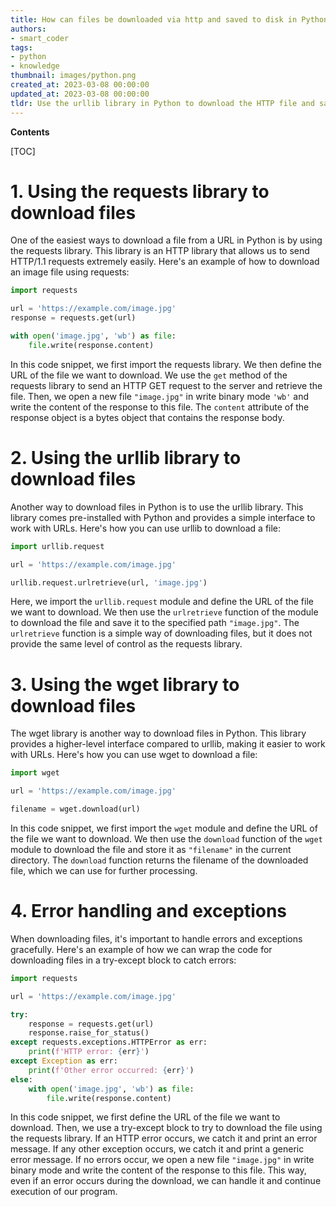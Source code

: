 ```yaml
---
title: How can files be downloaded via http and saved to disk in Python at a basic level?
authors:
- smart_coder
tags:
- python
- knowledge
thumbnail: images/python.png
created_at: 2023-03-08 00:00:00
updated_at: 2023-03-08 00:00:00
tldr: Use the urllib library in Python to download the HTTP file and save it to disk using the open function with write binary mode.
---
```


**Contents**

[TOC]

# 1. Using the requests library to download files

One of the easiest ways to download a file from a URL in Python is by using the requests library. This library is an HTTP library that allows us to send HTTP/1.1 requests extremely easily. Here's an example of how to download an image file using requests:

```python
import requests

url = 'https://example.com/image.jpg'
response = requests.get(url)

with open('image.jpg', 'wb') as file:
    file.write(response.content)
```

In this code snippet, we first import the requests library. We then define the URL of the file we want to download. We use the `get` method of the requests library to send an HTTP GET request to the server and retrieve the file. Then, we open a new file `"image.jpg"` in write binary mode `'wb'` and write the content of the response to this file. The `content` attribute of the response object is a bytes object that contains the response body.

# 2. Using the urllib library to download files

Another way to download files in Python is to use the urllib library. This library comes pre-installed with Python and provides a simple interface to work with URLs. Here's how you can use urllib to download a file:

```python
import urllib.request

url = 'https://example.com/image.jpg'

urllib.request.urlretrieve(url, 'image.jpg')
```

Here, we import the `urllib.request` module and define the URL of the file we want to download. We then use the `urlretrieve` function of the module to download the file and save it to the specified path `"image.jpg"`. The `urlretrieve` function is a simple way of downloading files, but it does not provide the same level of control as the requests library.

# 3. Using the wget library to download files

The wget library is another way to download files in Python. This library provides a higher-level interface compared to urllib, making it easier to work with URLs. Here's how you can use wget to download a file:

```python
import wget

url = 'https://example.com/image.jpg'

filename = wget.download(url)
```

In this code snippet, we first import the `wget` module and define the URL of the file we want to download. We then use the `download` function of the `wget` module to download the file and store it as `"filename"` in the current directory. The `download` function returns the filename of the downloaded file, which we can use for further processing.

# 4. Error handling and exceptions

When downloading files, it's important to handle errors and exceptions gracefully. Here's an example of how we can wrap the code for downloading files in a try-except block to catch errors:

```python
import requests

url = 'https://example.com/image.jpg'

try:
    response = requests.get(url)
    response.raise_for_status()
except requests.exceptions.HTTPError as err:
    print(f'HTTP error: {err}')
except Exception as err:
    print(f'Other error occurred: {err}')
else:
    with open('image.jpg', 'wb') as file:
        file.write(response.content)
```

In this code snippet, we first define the URL of the file we want to download. Then, we use a try-except block to try to download the file using the requests library. If an HTTP error occurs, we catch it and print an error message. If any other exception occurs, we catch it and print a generic error message. If no errors occur, we open a new file `"image.jpg"` in write binary mode and write the content of the response to this file. This way, even if an error occurs during the download, we can handle it and continue execution of our program.
